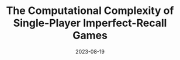 ---
title: "The Computational Complexity of Single-Player Imperfect-Recall Games"
collection: publications
# permalink: /publication/2023-08-19-The-Computational-Complexity-of-Single-Player-Imperfect-Recall-Games
# permalink: '/files/paper11.pdf' #../files/paper11.pdf #../files/preservinggametrafos.pdf #/files/paper1.pdf 
filelink: '/files/complexityspir.pdf' 
# excerpt: 'This paper is about the number 1. The number 2 is left for future work.'
date: 2023-08-19
authors: 'Emanuel Tewolde, Caspar Oesterheld, Vincent Conitzer, and Paul W. Goldberg'
status: 'Published in'
venue: 'International Joint Conference on Artificial Intelligence (IJCAI) 2023'
paperurl: 'https://www.ijcai.org/proceedings/2023/321'
arxivurl: 'https://arxiv.org/abs/2305.17805'
#slidesurl: 'https://arxiv.org/abs/2111.00076'
videourl: 'https://ijcai-23.org/video/?vid=39005254'
#citation: 'Your Name, You. (2009). &quot;Paper Title Number 1.&quot; <i>Journal 1</i>. 1(1).'
# image: '/images/dblpicon.png'

#<a href=" ../files/CV_Emanuel_Tewolde_26_04_23.pdf " target="_blank"  rel="noopener noreferrer" style="text-decoration: none">CV</a>, Bla bla, <a href=" ../files/paper1.pdf " target="_blank"  rel="noopener noreferrer" style="text-decoration: none">paper1</a>, Bla bla, <a href=" ../files/preservinggametrafos.pdf " target="_blank"  rel="noopener noreferrer" style="text-decoration: none">GEB23preprint</a> 

---